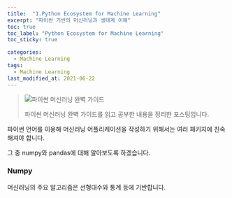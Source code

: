 ```yaml
---
title:  "1.Python Ecosystem for Machine Learning"
excerpt: "파이썬 기반의 머신러닝과 생태계 이해"
toc: true
toc_label: "Python Ecosystem for Machine Learning"
toc_sticky: true

categories:
  - Machine Learning
tags:
  - Machine Learning
last_modified_at: 2021-06-22
---
```


>![파이썬 머신러닝 완벽 가이드](https://user-images.githubusercontent.com/76269316/122906446-1fa9c000-d38d-11eb-9cab-1eb7e347a1e6.png)
>
>파이썬 머신러닝 완벽 가이드를 읽고 공부한 내용을 정리한 포스팅입니다.

파이썬 언어를 이용해 머신러닝 어플리케이션을 작성하기 위해서는 여러 패키지에 친숙해져야 합니다.

그 중 numpy와 pandas에 대해 알아보도록 하겠습니다.



### Numpy

머신러닝의 주요 알고리즘은 선형대수와 통계 등에 기반합니다.
